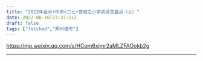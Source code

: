 ```yaml
---
title: "2022年金水+中原+二七+管城之小学资源总盘点（上）"
date: 2022-08-16T23:37:11Z
draft: false
tags: ["fetched","郑州楼市"]
---
```


https://mp.weixin.qq.com/s/HCom6xjmr2aMLZFAOokb2g

---

